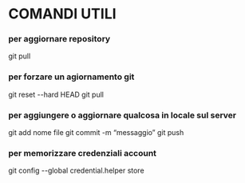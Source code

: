 # COMANDI UTILI

### per aggiornare repository 
git pull

### per forzare un agiornamento git
git reset --hard HEAD
git pull

### per aggiungere o aggiornare qualcosa in locale sul server
git add nome file
git  commit -m “messaggio”
git push

### per memorizzare credenziali account
git config --global credential.helper store
